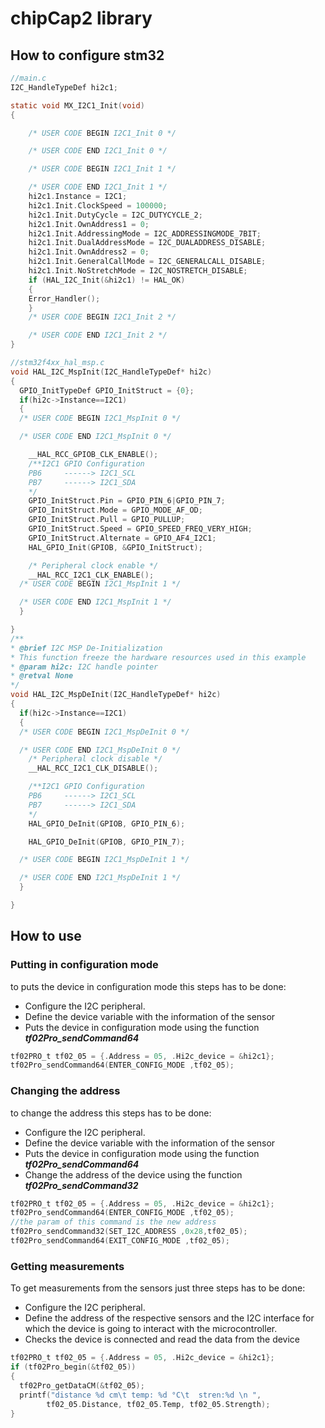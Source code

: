 # chipCap2 library

## How to configure stm32

```c
//main.c
I2C_HandleTypeDef hi2c1;

static void MX_I2C1_Init(void)
{

    /* USER CODE BEGIN I2C1_Init 0 */

    /* USER CODE END I2C1_Init 0 */

    /* USER CODE BEGIN I2C1_Init 1 */

    /* USER CODE END I2C1_Init 1 */
    hi2c1.Instance = I2C1;
    hi2c1.Init.ClockSpeed = 100000;
    hi2c1.Init.DutyCycle = I2C_DUTYCYCLE_2;
    hi2c1.Init.OwnAddress1 = 0;
    hi2c1.Init.AddressingMode = I2C_ADDRESSINGMODE_7BIT;
    hi2c1.Init.DualAddressMode = I2C_DUALADDRESS_DISABLE;
    hi2c1.Init.OwnAddress2 = 0;
    hi2c1.Init.GeneralCallMode = I2C_GENERALCALL_DISABLE;
    hi2c1.Init.NoStretchMode = I2C_NOSTRETCH_DISABLE;
    if (HAL_I2C_Init(&hi2c1) != HAL_OK)
    {
    Error_Handler();
    }
    /* USER CODE BEGIN I2C1_Init 2 */

    /* USER CODE END I2C1_Init 2 */
}
```

```c
//stm32f4xx_hal_msp.c
void HAL_I2C_MspInit(I2C_HandleTypeDef* hi2c)
{
  GPIO_InitTypeDef GPIO_InitStruct = {0};
  if(hi2c->Instance==I2C1)
  {
  /* USER CODE BEGIN I2C1_MspInit 0 */

  /* USER CODE END I2C1_MspInit 0 */

    __HAL_RCC_GPIOB_CLK_ENABLE();
    /**I2C1 GPIO Configuration
    PB6     ------> I2C1_SCL
    PB7     ------> I2C1_SDA
    */
    GPIO_InitStruct.Pin = GPIO_PIN_6|GPIO_PIN_7;
    GPIO_InitStruct.Mode = GPIO_MODE_AF_OD;
    GPIO_InitStruct.Pull = GPIO_PULLUP;
    GPIO_InitStruct.Speed = GPIO_SPEED_FREQ_VERY_HIGH;
    GPIO_InitStruct.Alternate = GPIO_AF4_I2C1;
    HAL_GPIO_Init(GPIOB, &GPIO_InitStruct);

    /* Peripheral clock enable */
    __HAL_RCC_I2C1_CLK_ENABLE();
  /* USER CODE BEGIN I2C1_MspInit 1 */

  /* USER CODE END I2C1_MspInit 1 */
  }

}
/**
* @brief I2C MSP De-Initialization
* This function freeze the hardware resources used in this example
* @param hi2c: I2C handle pointer
* @retval None
*/
void HAL_I2C_MspDeInit(I2C_HandleTypeDef* hi2c)
{
  if(hi2c->Instance==I2C1)
  {
  /* USER CODE BEGIN I2C1_MspDeInit 0 */

  /* USER CODE END I2C1_MspDeInit 0 */
    /* Peripheral clock disable */
    __HAL_RCC_I2C1_CLK_DISABLE();

    /**I2C1 GPIO Configuration
    PB6     ------> I2C1_SCL
    PB7     ------> I2C1_SDA
    */
    HAL_GPIO_DeInit(GPIOB, GPIO_PIN_6);

    HAL_GPIO_DeInit(GPIOB, GPIO_PIN_7);

  /* USER CODE BEGIN I2C1_MspDeInit 1 */

  /* USER CODE END I2C1_MspDeInit 1 */
  }

}
```
## How to use

### Putting in configuration mode

to puts the device in configuration mode this steps has to be done:

 - Configure the I2C peripheral.
 - Define the device variable with the information of the sensor
 - Puts the device in configuration mode using the function ***tf02Pro_sendCommand64***

```c
tf02PRO_t tf02_05 = {.Address = 05, .Hi2c_device = &hi2c1};
tf02Pro_sendCommand64(ENTER_CONFIG_MODE ,tf02_05);
```
### Changing the address
to change the address this steps has to be done:

 - Configure the I2C peripheral.
 - Define the device variable with the information of the sensor
 - Puts the device in configuration mode using the function ***tf02Pro_sendCommand64***
 - Change the address of the device using the function ***tf02Pro_sendCommand32***
  
```c
tf02PRO_t tf02_05 = {.Address = 05, .Hi2c_device = &hi2c1};
tf02Pro_sendCommand64(ENTER_CONFIG_MODE ,tf02_05);
//the param of this command is the new address
tf02Pro_sendCommand32(SET_I2C_ADDRESS ,0x28,tf02_05);
tf02Pro_sendCommand64(EXIT_CONFIG_MODE ,tf02_05);
```
### Getting measurements
To get measurements from the sensors just three steps has to be done:

 - Configure the I2C peripheral.
 - Define the address of the respective sensors and the I2C interface for which the device is going to interact with the microcontroller.
 - Checks the device is connected and read the data from the device

```c
tf02PRO_t tf02_05 = {.Address = 05, .Hi2c_device = &hi2c1};
if (tf02Pro_begin(&tf02_05))
{
  tf02Pro_getDataCM(&tf02_05);
  printf("distance %d cm\t temp: %d °C\t  stren:%d \n ",
        tf02_05.Distance, tf02_05.Temp, tf02_05.Strength);
}
```